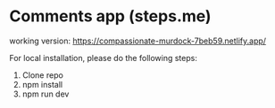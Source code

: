 # Comments app (steps.me)

working version: https://compassionate-murdock-7beb59.netlify.app/


For local installation, please do the following steps: 
1. Clone repo
2. npm install
3. npm run dev

